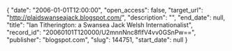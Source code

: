{
  "date": "2006-01-01T12:00:00", 
  "open_access": false, 
  "target_url": "http://plaidswanseajack.blogspot.com/", 
  "description": "", 
  "end_date": null, 
  "title": "Ian Titherington: a Swansea Jack Welsh Internationalist", 
  "record_id": "20060101T120000/U2mnnNnc8flfV4vv0GSnPw==", 
  "publisher": "blogspot.com", 
  "slug": 144751, 
  "start_date": null
}

